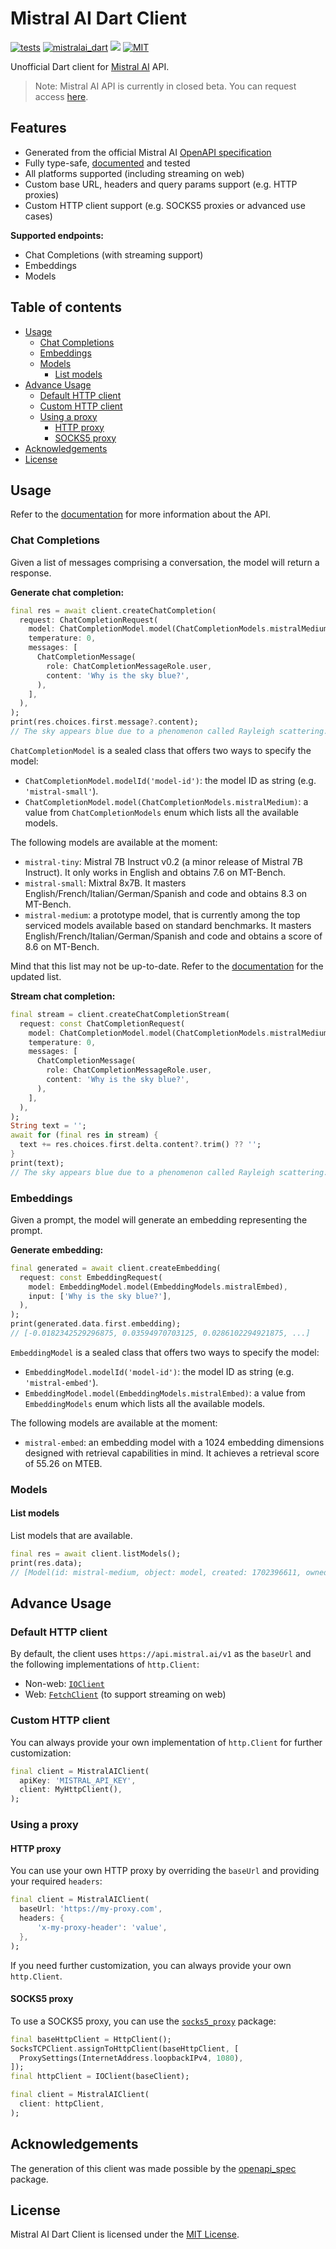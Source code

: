# Mistral AI Dart Client

[![tests](https://img.shields.io/github/actions/workflow/status/davidmigloz/langchain_dart/test.yaml?logo=github&label=tests)](https://github.com/davidmigloz/langchain_dart/actions/workflows/test.yaml)
[![mistralai_dart](https://img.shields.io/pub/v/mistralai_dart.svg)](https://pub.dev/packages/mistralai_dart)
[![](https://dcbadge.vercel.app/api/server/x4qbhqecVR?style=flat)](https://discord.gg/x4qbhqecVR)
[![MIT](https://img.shields.io/badge/license-MIT-purple.svg)](https://github.com/davidmigloz/langchain_dart/blob/main/LICENSE)

Unofficial Dart client for [Mistral AI](https://docs.mistral.ai/api) API.

> Note: Mistral AI API is currently in closed beta. You can request access [here](https://console.mistral.ai).

## Features

- Generated from the official Mistral AI [OpenAPI specification](https://docs.mistral.ai/redocusaurus/plugin-redoc-0.yaml)
- Fully type-safe, [documented](https://pub.dev/documentation/mistralai_dart/latest) and tested
- All platforms supported (including streaming on web)
- Custom base URL, headers and query params support (e.g. HTTP proxies)
- Custom HTTP client support (e.g. SOCKS5 proxies or advanced use cases)

**Supported endpoints:**

- Chat Completions (with streaming support)
- Embeddings
- Models

## Table of contents

- [Usage](#usage)
  * [Chat Completions](#chat-completions)
  * [Embeddings](#embeddings)
  * [Models](#models)
    + [List models](#list-models)
- [Advance Usage](#advance-usage)
  * [Default HTTP client](#default-http-client)
  * [Custom HTTP client](#custom-http-client)
  * [Using a proxy](#using-a-proxy)
    + [HTTP proxy](#http-proxy)
    + [SOCKS5 proxy](#socks5-proxy)
- [Acknowledgements](#acknowledgements)
- [License](#license)

## Usage

Refer to the [documentation](https://docs.mistral.ai) for more information about the API.

### Chat Completions

Given a list of messages comprising a conversation, the model will return a response.

**Generate chat completion:**

```dart
final res = await client.createChatCompletion(
  request: ChatCompletionRequest(
    model: ChatCompletionModel.model(ChatCompletionModels.mistralMedium),
    temperature: 0,
    messages: [
      ChatCompletionMessage(
        role: ChatCompletionMessageRole.user,
        content: 'Why is the sky blue?',
      ),
    ],
  ),
);
print(res.choices.first.message?.content);
// The sky appears blue due to a phenomenon called Rayleigh scattering...
```

`ChatCompletionModel` is a sealed class that offers two ways to specify the model:
- `ChatCompletionModel.modelId('model-id')`: the model ID as string (e.g. `'mistral-small'`).
- `ChatCompletionModel.model(ChatCompletionModels.mistralMedium)`: a value from `ChatCompletionModels` enum which lists all the available models.

The following models are available at the moment:
- `mistral-tiny`: Mistral 7B Instruct v0.2 (a minor release of Mistral 7B Instruct). It only works in English and obtains 7.6 on MT-Bench.
- `mistral-small`: Mixtral 8x7B. It masters English/French/Italian/German/Spanish and code and obtains 8.3 on MT-Bench.
- `mistral-medium`: a prototype model, that is currently among the top serviced models available based on standard benchmarks. It masters English/French/Italian/German/Spanish and code and obtains a score of 8.6 on MT-Bench.

Mind that this list may not be up-to-date. Refer to the [documentation](https://docs.mistral.ai/models) for the updated list.

**Stream chat completion:**

```dart
final stream = client.createChatCompletionStream(
  request: const ChatCompletionRequest(
    model: ChatCompletionModel.model(ChatCompletionModels.mistralMedium),
    temperature: 0,
    messages: [
      ChatCompletionMessage(
        role: ChatCompletionMessageRole.user,
        content: 'Why is the sky blue?',
      ),
    ],
  ),
);
String text = '';
await for (final res in stream) {
  text += res.choices.first.delta.content?.trim() ?? '';
}
print(text);
// The sky appears blue due to a phenomenon called Rayleigh scattering...
```

### Embeddings

Given a prompt, the model will generate an embedding representing the prompt.

**Generate embedding:**

```dart
final generated = await client.createEmbedding(
  request: const EmbeddingRequest(
    model: EmbeddingModel.model(EmbeddingModels.mistralEmbed),
    input: ['Why is the sky blue?'],
  ),
);
print(generated.data.first.embedding);
// [-0.0182342529296875, 0.03594970703125, 0.0286102294921875, ...]
```

`EmbeddingModel` is a sealed class that offers two ways to specify the model:
- `EmbeddingModel.modelId('model-id')`: the model ID as string (e.g. `'mistral-embed'`).
- `EmbeddingModel.model(EmbeddingModels.mistralEmbed)`: a value from `EmbeddingModels` enum which lists all the available models.

The following models are available at the moment:
- `mistral-embed`: an embedding model with a 1024 embedding dimensions designed with retrieval capabilities in mind. It achieves a retrieval score of 55.26 on MTEB.

### Models

#### List models

List models that are available.

```dart
final res = await client.listModels();
print(res.data);
// [Model(id: mistral-medium, object: model, created: 1702396611, ownedBy: mistralai), ...]
```

## Advance Usage

### Default HTTP client

By default, the client uses `https://api.mistral.ai/v1` as the `baseUrl` and the following implementations of `http.Client`:

- Non-web: [`IOClient`](https://pub.dev/documentation/http/latest/io_client/IOClient-class.html)
- Web: [`FetchClient`](https://pub.dev/documentation/fetch_client/latest/fetch_client/FetchClient-class.html) (to support streaming on web)

### Custom HTTP client

You can always provide your own implementation of `http.Client` for further customization:

```dart
final client = MistralAIClient(
  apiKey: 'MISTRAL_API_KEY',
  client: MyHttpClient(),
);
```

### Using a proxy

#### HTTP proxy

You can use your own HTTP proxy by overriding the `baseUrl` and providing your required `headers`:

```dart 
final client = MistralAIClient(
  baseUrl: 'https://my-proxy.com',
  headers: {
      'x-my-proxy-header': 'value',
  },
);
```

If you need further customization, you can always provide your own `http.Client`.

#### SOCKS5 proxy

To use a SOCKS5 proxy, you can use the [`socks5_proxy`](https://pub.dev/packages/socks5_proxy) package:

```dart
final baseHttpClient = HttpClient();
SocksTCPClient.assignToHttpClient(baseHttpClient, [
  ProxySettings(InternetAddress.loopbackIPv4, 1080),
]);
final httpClient = IOClient(baseClient);

final client = MistralAIClient(
  client: httpClient,
);
```

## Acknowledgements

The generation of this client was made possible by the [openapi_spec](https://github.com/tazatechnology/openapi_spec) package.

## License

Mistral AI Dart Client is licensed under the [MIT License](https://github.com/davidmigloz/langchain_dart/blob/main/LICENSE).
